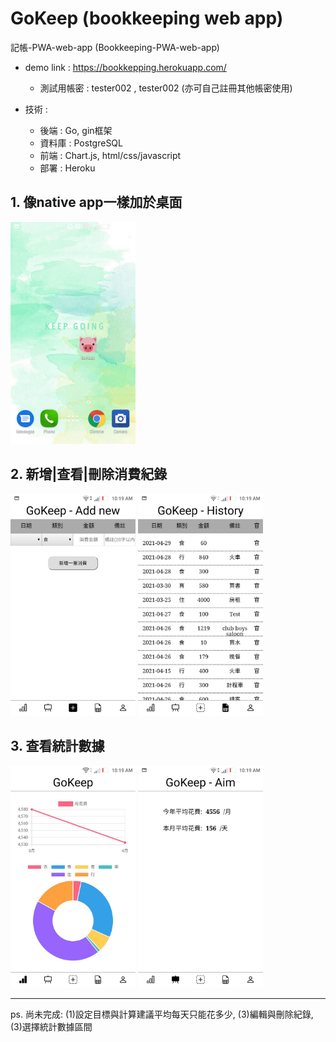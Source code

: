 # GoKeep (bookkeeping web app)
記帳-PWA-web-app (Bookkeeping-PWA-web-app)

* demo link : https://bookkepping.herokuapp.com/
  * 測試用帳密 : tester002 , tester002 (亦可自己註冊其他帳密使用)

* 技術 :
  * 後端 : Go, gin框架
  * 資料庫 : PostgreSQL
  * 前端 : Chart.js, html/css/javascript
  * 部署 : Heroku

## 1. 像native app一樣加於桌面
<kbd><img src="https://github.com/Yu-Zhuang/bookkeeping/blob/main/demoscreen/64978.jpg" width="200"></kbd>

## 2. 新增|查看|刪除消費紀錄
<p width="100%">
    <kbd><img src="https://github.com/Yu-Zhuang/bookkeeping/blob/main/demoscreen/65162.jpg" width="200"></kbd>
    <kbd><img src="https://github.com/Yu-Zhuang/bookkeeping/blob/main/demoscreen/65161.jpg" width="200"></kbd>
</p>


## 3. 查看統計數據
<p width="100%">
    <kbd><img src="https://github.com/Yu-Zhuang/bookkeeping/blob/main/demoscreen/65164.jpg" width="200"></kbd>
    <kbd><img src="https://github.com/Yu-Zhuang/bookkeeping/blob/main/demoscreen/65163.jpg" width="200"></kbd>
</p>

--- 
ps. 尚未完成: (1)設定目標與計算建議平均每天只能花多少, (3)編輯與刪除紀錄, (3)選擇統計數據區間

